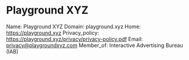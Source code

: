 
# Playground XYZ

Name: Playground XYZ
Domain: playground.xyz
Home: https://playground.xyz
Privacy_policy: https://playground.xyz/privacy/privacy-policy.pdf
Email: privacy@playgroundxyz.com
Member_of: Interactive Advertising Bureau (IAB)
